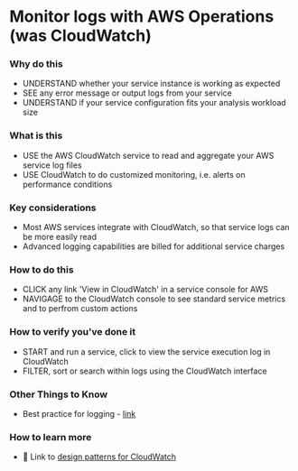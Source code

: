 # Monitor logs with AWS Operations (was CloudWatch)

### Why do this
 - UNDERSTAND whether your service instance is working as expected
 - SEE any error message or output logs from your service
 - UNDERSTAND if your service configuration fits your analysis workload size

### What is this
 - USE the AWS CloudWatch service to read and aggregate your AWS service log files
 - USE CloudWatch to do customized monitoring, i.e. alerts on performance conditions

### Key considerations
 - Most AWS services integrate with CloudWatch, so that service logs can be more easily read
 - Advanced logging capabilities are billed for additional service charges

### How to do this
 - CLICK any link 'View in CloudWatch' in a service console for AWS
 - NAVIGAGE to the CloudWatch console to see standard service metrics and to perfrom custom actions

### How to verify you've done it
 - START and run a service, click to view the service execution log in CloudWatch 
 - FILTER, sort or search within logs using the CloudWatch interface


### Other Things to Know
 - Best practice for logging - [link](https://docs.aws.amazon.com/AmazonCloudWatch/latest/logs/BestPractices.html)

### How to learn more
 - 📘 Link to [design patterns for CloudWatch](https://docs.aws.amazon.com/AmazonCloudWatch/latest/monitoring/CloudWatch_Solutions.html)
